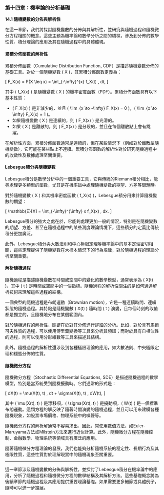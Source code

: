 ### 第十四章：機率論的分析基礎

**14.1 隨機變數的分佈與解析性**

在這一章節，我們將探討隨機變數的分佈與其解析性，並研究與隨機過程和隨機微分方程相關的概念。這些主題為機率論和數學分析之間的橋樑，涉及到分佈的數學性質、積分理論的應用及其在隨機過程中的具體體現。

#### 累積分佈函數的解析性

累積分佈函數（Cumulative Distribution Function, CDF）是描述隨機變數分佈的基礎工具。對於一個隨機變數 \( X \)，其累積分佈函數定義為：

\[
F_X(x) = P(X \leq x) = \int_{-\infty}^{x} f_X(t) \, dt,
\]

其中 \( f_X(x) \) 是隨機變數 \( X \) 的機率密度函數（PDF）。累積分佈函數具有以下基本性質：
- \( F_X(x) \) 是非減少的，並且 \( \lim_{x \to -\infty} F_X(x) = 0 \)，\( \lim_{x \to \infty} F_X(x) = 1 \)。
- 如果隨機變數 \( X \) 是連續的，則 \( F_X(x) \) 是光滑的。
- 如果 \( X \) 是離散的，則 \( F_X(x) \) 是分段的，並且在每個離散點上會有跳躍。

在解析性方面，累積分佈函數通常是連續的，但在某些情況下（例如對於離散型隨機變數），它可能在某些點上不連續。累積分佈函數的解析性對於研究隨機過程中的收斂性及數據處理至關重要。

#### Lebesgue積分與隨機變數

Lebesgue積分是數學分析中的一個重要工具，它與傳統的Riemann積分相比，能夠處理更多類型的函數，尤其是在機率論中處理隨機變數的期望、方差等問題時。

對於隨機變數 \( X \) 和其機率密度函數 \( f_X(x) \)，Lebesgue積分用來計算隨機變數的期望：

\[
\mathbb{E}[X] = \int_{-\infty}^{\infty} x f_X(x) \, dx.
\]

Lebesgue積分的強大之處在於，它能夠處理更加一般的情況，特別是在隨機變數的期望、方差、甚至在隨機過程中的某些測度理論情境下，這些積分的定義比傳統積分更加廣泛。

此外，Lebesgue積分與大數法則和中心極限定理等機率論中的基本定理密切相關，這些定理提供了隨機變數在大樣本情況下的行為規律，對於隨機過程的理論分析至關重要。

#### 解析隨機過程

隨機過程是描述隨機變數在時間或空間中的變化的數學模型，通常表示為 \( X(t) \)，其中 \( t \) 是時間或空間中的一個指標。隨機過程的解析性關注的是如何通過解析技術來理解這些過程的結構。

一個典型的隨機過程是布朗運動（Brownian motion），它是一種連續時間、連續狀態的隨機過程。其特點是隨機變數 \( X(t) \) 隨時間 \( t \) 演變，且每個時刻的取值都是獨立的，且隨機地分布在某個範圍內。

對於隨機過程的解析性，關鍵在於對其分佈進行詳細的分析。比如，對於具有馬爾可夫性質的過程，可以使用傅里葉變換等工具來分析其頻譜；而對於具有自相似性的過程，則可以使用分形維數等工具來描述其結構。

此外，隨機過程的解析性還涉及到各種極限理論的應用，如大數法則、中央極限定理和穩態分佈的性質。

#### 隨機微分方程

隨機微分方程（Stochastic Differential Equations, SDE）是描述隨機過程的數學模型，特別是當系統受到隨機擾動時。它們通常的形式是：

\[
dX(t) = \mu(X(t), t) \, dt + \sigma(X(t), t) \, dW(t),
\]

其中 \( \mu(X(t), t) \) 是漂移項，\( \sigma(X(t), t) \) 是擾動項，\( W(t) \) 是一個標準布朗運動。這類方程的解反映了隨著時間演變的隨機過程，並且可以用來建模各種隨機現象，如股票市場價格、物理系統中的噪聲等。

隨機微分方程的解析解通常不容易求出，因此，常使用數值方法，如Euler-Maruyama方法或Milstein方法來進行近似計算。此外，隨機微分方程在隨機控制、金融數學、物理系統等領域具有廣泛的應用。

隨著隨機微分方程理論的發展，我們也能夠分析隨機系統的穩定性、長期行為及其極限性質，這些性質對於理解現實中的隨機現象至關重要。

---

這一章節涉及隨機變數的分佈與解析性，並探討了Lebesgue積分在機率論中的應用，分析了隨機過程和隨機微分方程的數學結構及其解析方法。這些基礎概念將為後續章節的隨機過程及其應用提供重要理論基礎。如果需要更多細節或具體例子，隨時可以進一步擴展。